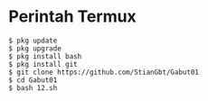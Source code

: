 # Perintah Termux
    $ pkg update
    $ pkg upgrade
    $ pkg install bash
    $ pkg install git
    $ git clone https://github.com/StianGbt/Gabut01
    $ cd Gabut01
    $ bash 12.sh
